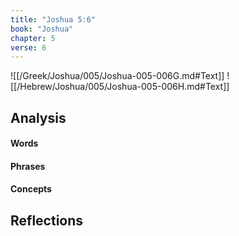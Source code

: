 ```yaml
---
title: "Joshua 5:6"
book: "Joshua"
chapter: 5
verse: 6
---
```

![[/Greek/Joshua/005/Joshua-005-006G.md#Text]]
![[/Hebrew/Joshua/005/Joshua-005-006H.md#Text]]

## Analysis

#### Words

#### Phrases

#### Concepts

## Reflections
